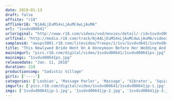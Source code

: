 ```yaml
---
date: 2019-01-13
draft: false
affsite: "r18"
afflinkr18: "NjA4LjEuMS4xLjAuMC4wLjAuMA"
url: "1svdvd00641"
urloriginal: "http://www.r18.com/videos/vod/movies/detail/-/id=1svdvd00641"
urlfinal: "http://media.r18.com/track/NjA4LjEuMS4xLjAuMC4wLjAuMA/videos/vod/movies/detail/-/id=1svdvd00641"
samplevid: "awspv3001.r18.com/litevideo/freepv/1/1sv/1svdvd641/1svdvd641_dmb_w.mp4"
title: "This Newlywed Bride Went On A Honeymoon Before Her Wedding And Received Sweet Love From Her Husband-To-Be Every Night Until She Reached Peak Sensuality 2 She Dropped Her Guard At A Bridal Massage Parlor And This Beautiful Massage Parlor Therapist Gave Her Lesbian Hot Plays That Felt So Good That She Didn't Mind When She Was Given The Machine Vibrator Treatment"
mainimgurl: "pics.r18.com/digital/video/1svdvd00641/1svdvd00641ps.jpg"
mainimgs: "1svdvd00641ps.jpg"
releasedate: "Jan. 11, 2018"
duration: 218
productioncomp: "Sadistic Village"
girls: ['----']
categories: ['Lesbian', 'Massage Parlor', 'Massage', 'Vibrator', 'Squirting', 'Lesbian Kissing', 'Hi-Def']
imgurls: ['pics.r18.com/digital/video/1svdvd00641/1svdvd00641jp-1.jpg', 'pics.r18.com/digital/video/1svdvd00641/1svdvd00641jp-2.jpg', 'pics.r18.com/digital/video/1svdvd00641/1svdvd00641jp-3.jpg', 'pics.r18.com/digital/video/1svdvd00641/1svdvd00641jp-4.jpg', 'pics.r18.com/digital/video/1svdvd00641/1svdvd00641jp-5.jpg', 'pics.r18.com/digital/video/1svdvd00641/1svdvd00641jp-6.jpg', 'pics.r18.com/digital/video/1svdvd00641/1svdvd00641jp-7.jpg', 'pics.r18.com/digital/video/1svdvd00641/1svdvd00641jp-8.jpg', 'pics.r18.com/digital/video/1svdvd00641/1svdvd00641jp-9.jpg', 'pics.r18.com/digital/video/1svdvd00641/1svdvd00641jp-10.jpg', 'pics.r18.com/digital/video/1svdvd00641/1svdvd00641jp-11.jpg', 'pics.r18.com/digital/video/1svdvd00641/1svdvd00641jp-12.jpg', 'pics.r18.com/digital/video/1svdvd00641/1svdvd00641jp-13.jpg', 'pics.r18.com/digital/video/1svdvd00641/1svdvd00641jp-14.jpg', 'pics.r18.com/digital/video/1svdvd00641/1svdvd00641jp-15.jpg', 'pics.r18.com/digital/video/1svdvd00641/1svdvd00641jp-16.jpg', 'pics.r18.com/digital/video/1svdvd00641/1svdvd00641jp-17.jpg', 'pics.r18.com/digital/video/1svdvd00641/1svdvd00641jp-18.jpg', 'pics.r18.com/digital/video/1svdvd00641/1svdvd00641jp-19.jpg', 'pics.r18.com/digital/video/1svdvd00641/1svdvd00641jp-20.jpg']
imgs: ['1svdvd00641jp-1.jpg', '1svdvd00641jp-2.jpg', '1svdvd00641jp-3.jpg', '1svdvd00641jp-4.jpg', '1svdvd00641jp-5.jpg', '1svdvd00641jp-6.jpg', '1svdvd00641jp-7.jpg', '1svdvd00641jp-8.jpg', '1svdvd00641jp-9.jpg', '1svdvd00641jp-10.jpg', '1svdvd00641jp-11.jpg', '1svdvd00641jp-12.jpg', '1svdvd00641jp-13.jpg', '1svdvd00641jp-14.jpg', '1svdvd00641jp-15.jpg', '1svdvd00641jp-16.jpg', '1svdvd00641jp-17.jpg', '1svdvd00641jp-18.jpg', '1svdvd00641jp-19.jpg', '1svdvd00641jp-20.jpg']
---
```

